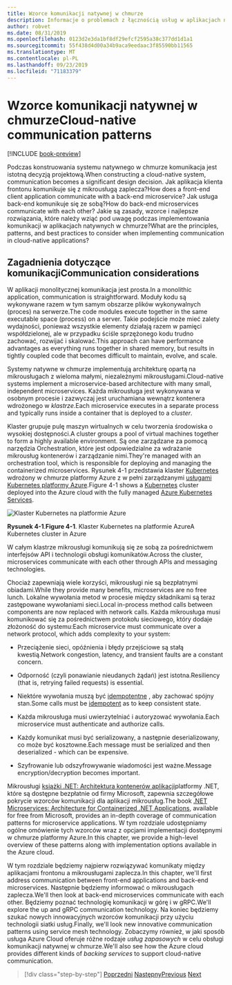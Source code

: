 ```yaml
---
title: Wzorce komunikacji natywnej w chmurze
description: Informacje o problemach z łącznością usług w aplikacjach natywnych w chmurze
author: robvet
ms.date: 08/31/2019
ms.openlocfilehash: 0123d2e3da1bf8df29efcf2595a38c377dd1d1a1
ms.sourcegitcommit: 55f438d4d00a34b9aca9eedaac3f85590bb11565
ms.translationtype: MT
ms.contentlocale: pl-PL
ms.lasthandoff: 09/23/2019
ms.locfileid: "71183379"
---
```

# <a name="cloud-native-communication-patterns"></a><span data-ttu-id="6a0a6-103">Wzorce komunikacji natywnej w chmurze</span><span class="sxs-lookup"><span data-stu-id="6a0a6-103">Cloud-native communication patterns</span></span>

[!INCLUDE [book-preview](../../../includes/book-preview.md)]

<span data-ttu-id="6a0a6-104">Podczas konstruowania systemu natywnego w chmurze komunikacja jest istotną decyzją projektową.</span><span class="sxs-lookup"><span data-stu-id="6a0a6-104">When constructing a cloud-native system, communication becomes a significant design decision.</span></span> <span data-ttu-id="6a0a6-105">Jak aplikacja klienta frontonu komunikuje się z mikrousługą zaplecza?</span><span class="sxs-lookup"><span data-stu-id="6a0a6-105">How does a front-end client application communicate with a back-end microservice?</span></span> <span data-ttu-id="6a0a6-106">Jak usługa back-end komunikuje się ze sobą?</span><span class="sxs-lookup"><span data-stu-id="6a0a6-106">How do back-end microservices communicate with each other?</span></span> <span data-ttu-id="6a0a6-107">Jakie są zasady, wzorce i najlepsze rozwiązania, które należy wziąć pod uwagę podczas implementowania komunikacji w aplikacjach natywnych w chmurze?</span><span class="sxs-lookup"><span data-stu-id="6a0a6-107">What are the principles, patterns, and best practices to consider when implementing communication in cloud-native applications?</span></span>

## <a name="communication-considerations"></a><span data-ttu-id="6a0a6-108">Zagadnienia dotyczące komunikacji</span><span class="sxs-lookup"><span data-stu-id="6a0a6-108">Communication considerations</span></span>

<span data-ttu-id="6a0a6-109">W aplikacji monolitycznej komunikacja jest prosta.</span><span class="sxs-lookup"><span data-stu-id="6a0a6-109">In a monolithic application, communication is straightforward.</span></span> <span data-ttu-id="6a0a6-110">Moduły kodu są wykonywane razem w tym samym obszarze plików wykonywalnych (proces) na serwerze.</span><span class="sxs-lookup"><span data-stu-id="6a0a6-110">The code modules execute together in the same executable space (process) on a server.</span></span> <span data-ttu-id="6a0a6-111">Takie podejście może mieć zalety wydajności, ponieważ wszystkie elementy działają razem w pamięci współdzielonej, ale w przypadku ściśle sprzężonego kodu trudno zachować, rozwijać i skalować.</span><span class="sxs-lookup"><span data-stu-id="6a0a6-111">This approach can have performance advantages as everything runs together in shared memory, but results in tightly coupled code that becomes difficult to maintain, evolve, and scale.</span></span>

<span data-ttu-id="6a0a6-112">Systemy natywne w chmurze implementują architekturę opartą na mikrousługach z wieloma małymi, niezależnymi mikrousługami.</span><span class="sxs-lookup"><span data-stu-id="6a0a6-112">Cloud-native systems implement a microservice-based architecture with many small, independent microservices.</span></span> <span data-ttu-id="6a0a6-113">Każda mikrousługa jest wykonywana w osobnym procesie i zazwyczaj jest uruchamiana wewnątrz kontenera wdrożonego w *klastrze*.</span><span class="sxs-lookup"><span data-stu-id="6a0a6-113">Each microservice executes in a separate process and typically runs inside a container that is deployed to a *cluster*.</span></span> 

<span data-ttu-id="6a0a6-114">Klaster grupuje pulę maszyn wirtualnych w celu tworzenia środowiska o wysokiej dostępności.</span><span class="sxs-lookup"><span data-stu-id="6a0a6-114">A cluster groups a pool of virtual machines together to form a highly available environment.</span></span> <span data-ttu-id="6a0a6-115">Są one zarządzane za pomocą narzędzia Orchestration, które jest odpowiedzialne za wdrażanie mikrousług kontenerów i zarządzanie nimi.</span><span class="sxs-lookup"><span data-stu-id="6a0a6-115">They're managed with an orchestration tool, which is responsible for deploying and managing the containerized microservices.</span></span> <span data-ttu-id="6a0a6-116">Rysunek 4-1 przedstawia klaster [Kubernetes](https://kubernetes.io) wdrożony w chmurze platformy Azure z w pełni zarządzanymi [usługami Kubernetes platformy Azure](https://docs.microsoft.com/azure/aks/intro-kubernetes).</span><span class="sxs-lookup"><span data-stu-id="6a0a6-116">Figure 4-1 shows a [Kubernetes](https://kubernetes.io) cluster deployed into the Azure cloud with the fully managed [Azure Kubernetes Services](https://docs.microsoft.com/azure/aks/intro-kubernetes).</span></span>

![Klaster Kubernetes na platformie Azure](./media/kubernetes-cluster-in-azure.png)

<span data-ttu-id="6a0a6-118">**Rysunek 4-1**.</span><span class="sxs-lookup"><span data-stu-id="6a0a6-118">**Figure 4-1**.</span></span> <span data-ttu-id="6a0a6-119">Klaster Kubernetes na platformie Azure</span><span class="sxs-lookup"><span data-stu-id="6a0a6-119">A Kubernetes cluster in Azure</span></span>

<span data-ttu-id="6a0a6-120">W całym klastrze mikrousługi komunikują się ze sobą za pośrednictwem interfejsów API i technologii obsługi komunikatów.</span><span class="sxs-lookup"><span data-stu-id="6a0a6-120">Across the cluster, microservices communicate with each other through APIs and messaging technologies.</span></span>

<span data-ttu-id="6a0a6-121">Chociaż zapewniają wiele korzyści, mikrousługi nie są bezpłatnymi obiadami.</span><span class="sxs-lookup"><span data-stu-id="6a0a6-121">While they provide many benefits, microservices are no free lunch.</span></span> <span data-ttu-id="6a0a6-122">Lokalne wywołania metod w procesie między składnikami są teraz zastępowane wywołaniami sieci.</span><span class="sxs-lookup"><span data-stu-id="6a0a6-122">Local in-process method calls between components are now replaced with network calls.</span></span> <span data-ttu-id="6a0a6-123">Każda mikrousługa musi komunikować się za pośrednictwem protokołu sieciowego, który dodaje złożoność do systemu:</span><span class="sxs-lookup"><span data-stu-id="6a0a6-123">Each microservice must communicate over a network protocol, which adds complexity to your system:</span></span>

- <span data-ttu-id="6a0a6-124">Przeciążenie sieci, opóźnienia i błędy przejściowe są stałą kwestią.</span><span class="sxs-lookup"><span data-stu-id="6a0a6-124">Network congestion, latency, and transient faults are a constant concern.</span></span>

- <span data-ttu-id="6a0a6-125">Odporność (czyli ponawianie nieudanych żądań) jest istotna.</span><span class="sxs-lookup"><span data-stu-id="6a0a6-125">Resiliency (that is, retrying failed requests) is essential.</span></span>

- <span data-ttu-id="6a0a6-126">Niektóre wywołania muszą być [idempotentne](https://www.restapitutorial.com/lessons/idempotency.html) , aby zachować spójny stan.</span><span class="sxs-lookup"><span data-stu-id="6a0a6-126">Some calls must be [idempotent](https://www.restapitutorial.com/lessons/idempotency.html) as to keep consistent state.</span></span>

- <span data-ttu-id="6a0a6-127">Każda mikrousługa musi uwierzytelniać i autoryzować wywołania.</span><span class="sxs-lookup"><span data-stu-id="6a0a6-127">Each microservice must authenticate and authorize calls.</span></span>

- <span data-ttu-id="6a0a6-128">Każdy komunikat musi być serializowany, a następnie deserializowany, co może być kosztowne.</span><span class="sxs-lookup"><span data-stu-id="6a0a6-128">Each message must be serialized and then deserialized - which can be expensive.</span></span>

- <span data-ttu-id="6a0a6-129">Szyfrowanie lub odszyfrowywanie wiadomości jest ważne.</span><span class="sxs-lookup"><span data-stu-id="6a0a6-129">Message encryption/decryption becomes important.</span></span>

<span data-ttu-id="6a0a6-130">Mikrousługi [książki .NET: Architektura kontenerów aplikacji](https://docs.microsoft.com/dotnet/standard/microservices-architecture/)platformy .NET, które są dostępne bezpłatnie od firmy Microsoft, zapewnia szczegółowe pokrycie wzorców komunikacji dla aplikacji mikrousług.</span><span class="sxs-lookup"><span data-stu-id="6a0a6-130">The book [.NET Microservices: Architecture for Containerized .NET Applications](https://docs.microsoft.com/dotnet/standard/microservices-architecture/), available for free from Microsoft, provides an in-depth coverage of communication patterns for microservice applications.</span></span> <span data-ttu-id="6a0a6-131">W tym rozdziale udostępniamy ogólne omówienie tych wzorców wraz z opcjami implementacji dostępnymi w chmurze platformy Azure.</span><span class="sxs-lookup"><span data-stu-id="6a0a6-131">In this chapter, we provide a high-level overview of these patterns along with implementation options available in the Azure cloud.</span></span>

<span data-ttu-id="6a0a6-132">W tym rozdziale będziemy najpierw rozwiązywać komunikaty między aplikacjami frontonu a mikrousługami zaplecza.</span><span class="sxs-lookup"><span data-stu-id="6a0a6-132">In this chapter, we'll first address communication between front-end applications and back-end microservices.</span></span> <span data-ttu-id="6a0a6-133">Następnie będziemy informować o mikrousługach zaplecza.</span><span class="sxs-lookup"><span data-stu-id="6a0a6-133">We'll then look at back-end microservices communicate with each other.</span></span> <span data-ttu-id="6a0a6-134">Będziemy poznać technologię komunikacji w górę i w gRPC.</span><span class="sxs-lookup"><span data-stu-id="6a0a6-134">We'll explore the up and gRPC communication technology.</span></span> <span data-ttu-id="6a0a6-135">Na koniec będziemy szukać nowych innowacyjnych wzorców komunikacji przy użyciu technologii siatki usług.</span><span class="sxs-lookup"><span data-stu-id="6a0a6-135">Finally, we'll look new innovative communication patterns using service mesh technology.</span></span> <span data-ttu-id="6a0a6-136">Zobaczymy również, w jaki sposób usługa Azure Cloud oferuje różne rodzaje *usług zapasowych* w celu obsługi komunikacji natywnej w chmurze.</span><span class="sxs-lookup"><span data-stu-id="6a0a6-136">We'll also see how the Azure cloud provides different kinds of *backing services* to support cloud-native communication.</span></span>  


>[!div class="step-by-step"]
><span data-ttu-id="6a0a6-137">[Poprzedni](other-deployment-options.md)
>[Następny](front-end-communication.md)</span><span class="sxs-lookup"><span data-stu-id="6a0a6-137">[Previous](other-deployment-options.md)
[Next](front-end-communication.md)</span></span>
